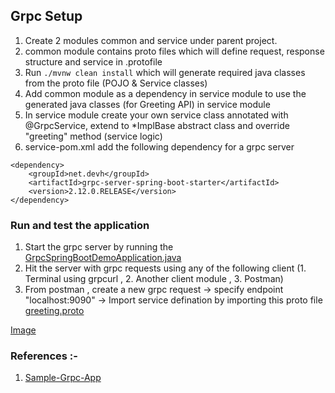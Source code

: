 ## Grpc Setup

1. Create 2 modules common and service under parent project.
2. common module contains proto files which will define request, response structure and service in .protofile
3. Run `./mvnw clean install` which will generate required java classes from the proto file (POJO & Service classes)
4. Add common module as a dependency in service module to use the generated java classes (for Greeting API) in service module
5. In service module create your own service class annotated with @GrpcService, extend to *ImplBase abstract class and override "greeting" method (service logic)
6. service-pom.xml add the following dependency for a grpc server
```shell
<dependency>
	<groupId>net.devh</groupId>
	<artifactId>grpc-server-spring-boot-starter</artifactId>
	<version>2.12.0.RELEASE</version>
</dependency>
```


### Run and test the application

1. Start the grpc server by running the [GrpcSpringBootDemoApplication.java](greeting-service%2Fsrc%2Fmain%2Fjava%2Fcom%2Fexample%2Fgrpc%2FGrpcSpringBootDemoApplication.java)
2. Hit the server with grpc requests using any of the following client (1. Terminal using grpcurl , 2. Another client module , 3. Postman)
3. From postman , create a new grpc request -> specify endpoint "localhost:9090" -> Import service defination by importing this proto file [greeting.proto](greeting-common%2Fsrc%2Fmain%2Fproto%2Fgreeting.proto)

[Image](greeting-service/docs/postman.png)
### References :-
1. [Sample-Grpc-App](https://yidongnan.github.io/grpc-spring-boot-starter/en/server/getting-started.html)
